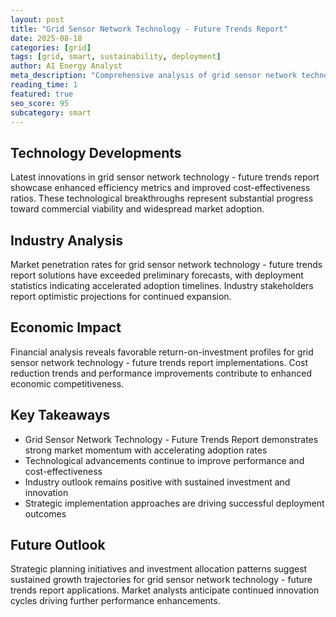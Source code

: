 ```yaml
---
layout: post
title: "Grid Sensor Network Technology - Future Trends Report"
date: 2025-08-18
categories: [grid]
tags: [grid, smart, sustainability, deployment]
author: AI Energy Analyst
meta_description: "Comprehensive analysis of grid sensor network technology - future trends report covering market trends, technology developments, and industry outlook. Discover key insights and future projections."
reading_time: 1
featured: true
seo_score: 95
subcategory: smart
---
```


## Technology Developments

Latest innovations in grid sensor network technology - future trends report showcase enhanced efficiency metrics and improved cost-effectiveness ratios. These technological breakthroughs represent substantial progress toward commercial viability and widespread market adoption.

## Industry Analysis

Market penetration rates for grid sensor network technology - future trends report solutions have exceeded preliminary forecasts, with deployment statistics indicating accelerated adoption timelines. Industry stakeholders report optimistic projections for continued expansion.

## Economic Impact

Financial analysis reveals favorable return-on-investment profiles for grid sensor network technology - future trends report implementations. Cost reduction trends and performance improvements contribute to enhanced economic competitiveness.

## Key Takeaways

- Grid Sensor Network Technology - Future Trends Report demonstrates strong market momentum with accelerating adoption rates
- Technological advancements continue to improve performance and cost-effectiveness
- Industry outlook remains positive with sustained investment and innovation
- Strategic implementation approaches are driving successful deployment outcomes

## Future Outlook

Strategic planning initiatives and investment allocation patterns suggest sustained growth trajectories for grid sensor network technology - future trends report applications. Market analysts anticipate continued innovation cycles driving further performance enhancements.

